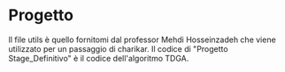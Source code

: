 # Progetto

Il file utils è quello fornitomi dal professor Mehdi Hosseinzadeh che viene utilizzato per un passaggio di charikar.
Il codice di "Progetto Stage_Definitivo" è il codice dell'algoritmo TDGA.
